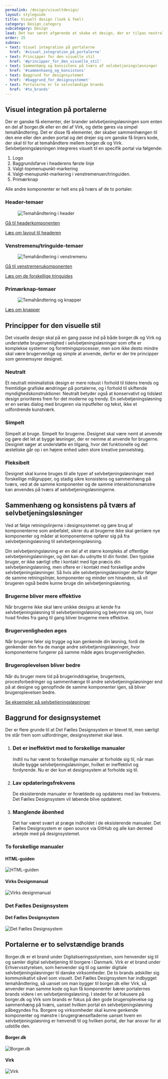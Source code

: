 ```yaml
---
permalink: /design/visueltdesign/
layout: styleguide
title: Visuelt design (look & feel)
category: Design_category
subcategory: Design
lead: Det har været afgørende at skabe et design, der er tilpas neutralt så det ikke konflikter med hverken borger.dk eller Virks visuelle stile; som er simpelt at forstå og anvende for alle, fra designere over udviklere til projektansvarlige; og som er fleksibelt nok til at kunne favne alle typer af selvbetjeningsløsninger. Med det håber vi, at der vil blive brugt mere tid på brugerinddragelse og brugertests af flow og funktionalitet end på at diskutere synsninger om former og farver.
order: 25
subnav:
- text: Visuel integration på portalerne
  href: '#visuel_integration_på_portalerne'
- text: Principper for den visuelle stil
  href: '#principper_for_den_visuelle_stil'
- text: Sammenhæng og konsistens på tværs af selvbetjeningsløsninger
  href: '#sammenhaeng_og_konsistens'
- text: Baggrund for designsystemet
  href: '#baggrund_for_designsystemet'
- text: Portalerne er to selvstændige brands
  href: '#to_brands'
---
```



<h2 id="visuel_integration_på_portalerne">Visuel integration på portalerne</h2>
<p>Der er ganske få elementer, der brander selvbetjeningsløsningen som enten en del af borger.dk eller en del af Virk, og dette gøres via simpel temahåndtering. Det er disse få elementer, der skaber sammenhængen til den ene eller den anden portal og det drejer sig om ganske få linjers kode, der skal til for at temahåndtere mellem borger.dk og Virk. Selvbetjeningsløsningen integreres visuelt til en specifik portal via følgende:</p>

<ol>
  <li>Logo</li>
  <li>Baggrundsfarve i headerens første linje</li>
  <li>Valgt-topmenupunkt-markering</li>
  <li>Valgt-menupunkt-markering i venstremenuen/tringuiden.</li>
  <li>Primærknap</li>
</ol>

<p>Alle andre komponenter er helt ens på tværs af de to portaler.</p>

<h3 class="h5">Header-temaer</h3>
<figure><img src="{{ site.baseurl }}/img/descriptionimages/header-temaer.png" alt="Temahåndtering i header" class="description-image"></figure>
<p><a href="#">Gå til headerkomponenten</a></p>
<p><a href="#">Læs om layout til headeren</a></p>

<h3 class="h5">Venstremenu/tringuide-temaer</h3>
<figure><img src="{{ site.baseurl }}/img/descriptionimages/venstremenu-tringuide.png" alt="Temahåndtering i venstremenu" class="description-image"></figure>
<p><a href="#">Gå til venstremenukomponenten</a></p>
<p><a href="#">Læs om de forskellige tringuides</a></p>

<h3 class="h5">Primærknap-temaer</h3>
<figure><img src="{{ site.baseurl }}/img/descriptionimages/Primaerknapper.png" alt="Temahåndtering og knapper" class="description-image"></figure>
<p><a href="#">Læs om knapper</a></p>


<h2 id="principper_for_den_visuelle_stil">Principper for den visuelle stil</h2>
<p>Det visuelle design skal på en gang passe ind på både borger.dk og Virk og understøtte brugervenlighed i selvbetjeningsløsninger som ofte er komplekse systemer og forretningsprocesser, men som ikke desto mindre skal være brugervenlige og simple at anvende, derfor er der tre principper som gennemsyrer designet.</p>

<h3>Neutralt</h3>
<p>Et neutralt minimalistisk design er mere robust i forhold til tidens trends og fremtidige grafiske ændringer på portalerne, og i forhold til skiftende
myndighedskonstruktioner. Neutralt betyder også at konservativt og tidsløst design prioriteres frem for det moderne og trendy. En selvbetjeningsløsning er en seriøs dialog med brugeren via inputfelter og tekst, ikke et udfordrende kunstværk.</p>

<h3>Simpelt</h3>
<p>Simpelt at bruge. Simpelt for brugerne. Designet skal være nemt at anvende og gøre det let at bygge løsninger, der er nemme at anvende for brugerne. Designet søger at understøtte en tilgang, hvor det funktionelle og det æstetiske går op i en højere enhed uden store kreative penselstrøg.</p>

<h3>Fleksibelt</h3>
<p>Designet skal kunne bruges til alle typer af selvbetjeningsløsninger med forskellige målgrupper, og stadig sikre konsistens og sammenhæng på tværs, ved at de samme komponenter og de samme interaktionsmønstre kan anvendes på tværs af selvbetjeningsløsningerne.</p>


<h2 id="sammenhaeng_og_konsistens">Sammenhæng og konsistens på tværs af selvbetjeningsløsninger</h2>
<p>Ved at følge retningslinjerne i designsystemet og gøre brug af komponenterne som anbefalet, sikrer du at brugerne ikke skal genlære nye komponenter og måder at komponenterne opfører sig på fra selvbetjeningsløsning til selvbetjeningsløsning.</p>
<p>Din selvbetjeningsløsning er en del af et større kompleks af offentlige selvbetjeningsløsninger, og det kan du udnytte til din fordel. Den typiske bruger, er ikke særligt ofte i kontakt med lige præcis din selvbetjeningsløsning, men oftere er i kontakt med forskellige andre selvbetjeningsløsninger. Så hvis alle selvbetjeningsløsninger derfor følger de samme retningslinjer, komponenter og minder om hinanden, så vil brugeren også bedre kunne bruge din selvbetjeningsløsning.</p>

<h3 class="h5">Brugerne bliver mere effektive</h3>
<p>Når brugerne ikke skal lære unikke designs at kende fra selvbetjeningsløsning til selvbetjeningsløsning og bekymre sig om, hvor hvad findes fra gang til gang bliver brugerne mere effektive.</p>

<h3 class="h5">Brugervenligheden øges</h3>
<p>Når brugerne føler sig trygge og kan genkende din løsning, fordi de genkender den fra de mange andre selvbetjeningsløsninger, hvor komponenterne fungerer på samme måde øges brugervenligheden.</p>

<h3 class="h5">Brugeroplevelsen bliver bedre</h3>
<p>Når du bruger mere tid på brugerinddragelse, brugertests, procesforbedringer og sammenhænge til andre selvbetjeningsløsninger end på at designe og genopfinde de samme komponenter igen, så bliver brugeroplevelsen bedre.</p>
<p><a href="#">Se eksempler på selvbetjeningsløsninger</a></p>


<h2 id="baggrund_for_designsystemet">Baggrund for designsystemet</h2>
<p>Der er flere grunde til at Det Fælles Designsystem er blevet til, men særligt tre står frem som udfordringer, designsystemet skal løse.</p>
<ol>
  <li>
    <h3 class="h5">Det er ineffektivt med to forskellige manualer</h3>
    <p>Indtil nu har været to forskellige manualer at forholde sig til, når man skulle bygge selvbetjeningsløsninger, hvilket er ineffektivt og fordyrende. Nu er der kun et designsystem at forholde sig til.</p>
  </li>
   <li>
    <h3 class="h5">Lav opdateringsfrekvens</h3>
    <p>De eksisterende manualer er forældede og opdateres med lav frekvens. Det Fælles Designsystem vil løbende blive opdateret.</p>
  </li>
   <li>
    <h3 class="h5">Manglende åbenhed</h3>
    <p>Det har været svært at præge indholdet i de eksisterende manualer. Det Fælles Designsystem er open source via GitHub og alle kan dermed arbejde med på designsystemet.</p>
  </li>
</ol>

<h3>To forskellige manualer</h3>
<div class="row">
  <div class="col-12 col-md-6">
    <h4 class="h5">HTML-guiden</h4>
    <img src="{{ site.baseurl }}/img/descriptionimages/HTML-guiden.png" alt="HTML-guiden" class="description-image">
  </div>
  <div class="col-12 col-md-6">
    <h4 class="h5">Virks Designmanual</h4>
    <img src="{{ site.baseurl }}/img/descriptionimages/Virks-designmanual.png" alt="Virks designmanual" class="description-image">
  </div>
</div>
<h3>Det Fælles Designsystem</h3>
<div class="row">
  <div class="col-12 col-md-6">
    <h4 class="h5">Det Fælles Designsystem</h4>
    <img src="{{ site.baseurl }}/img/descriptionimages/Det-faellles-designsystem.png" alt="Det Fælles Designsystem" class="description-image">
  </div>
</div>

<h2 id="to_brands">Portalerne er to selvstændige brands</h2>
<p>Borger.dk er et brand under Digitaliseringsstyrelsen, som henvender sig til og samler digital selvbetjening til borgere i Danmark. Virk er et brand under Erhvervsstyrelsen, som henvender sig til og samler digitale selvbetjeningsløsninger til danske virksomheder. De to brands adskiller sig kommunikativt såvel som visuelt. Det Fælles Designsystem har indbygget temahåndtering, så uanset om man bygger til borger.dk eller Virk, så anvender man samme kode og kun få komponenter bærer portalernes brands videre i en selvbetjeningsløsning. I stedet for at fokusere på borger.dk og Virk som brands er fokus på den gode brugeroplevelse og
sammenhæng på tværs, uanset hvilken portal en selvbetjeningsløsning påbegyndes fra. Borgere og virksomheder skal kunne genkende komponenter og mønstre i brugergrænsefladerne uanset hvem en selvbetjeningsløsning er henvendt til og hvilken portal, der har ansvar for at udstille den.</p>
<div class="row">
  <div class="col-12 col-md-6">
    <h4 class="h5 mb-0">Borger.dk</h4>
    <img src="{{ site.baseurl }}/img/descriptionimages/borger.dk.png" alt="Borger.dk">
  </div>
  <div class="col-12 col-md-6">
    <h4 class="h5 mb-0">Virk</h4>
    <img src="{{ site.baseurl }}/img/descriptionimages/virk.png" alt="Virk">
  </div>
</div>